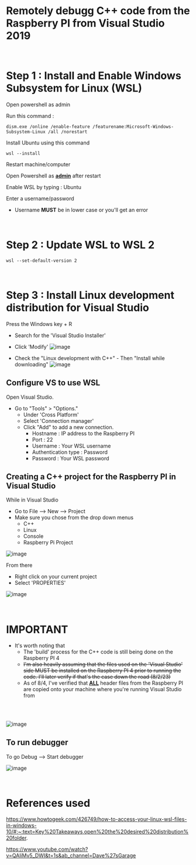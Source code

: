 # Remotely debugg C++ code from the Raspberry PI from Visual Studio 2019

<br>

# Step 1 : Install and Enable Windows Subsystem for Linux (WSL)

Open powershell as admin

Run this command :

```shell script
dism.exe /online /enable-feature /featurename:Microsoft-Windows-Subsystem-Linux /all /norestart
```

Install Ubuntu using this command

```shell
wsl --install
```

Restart machine/computer

Open Powershell as **<u>admin</u>** after restart

Enable WSL by typing : Ubuntu

Enter a username/password

-   Username **MUST** be in lower case or you'll get an error

<br>

# Step 2 : Update WSL to WSL 2

```shell
wsl --set-default-version 2
```

<br>

# Step 3 : Install Linux development distribution for Visual Studio

Press the Windows key + R

-   Search for the 'Visual Studio Installer'
-   Click 'Modify'
    ![image](https://github.com/Digital1O1/WSL_REMOTE_Blink1/assets/39348633/7e2e1491-fec3-47a6-955a-95e320617acb)

-   Check the "Linux development with C++" - Then "Install while downloading"
    ![image](https://github.com/Digital1O1/WSL_REMOTE_Blink1/assets/39348633/225afa49-1c62-4918-9cdd-3caea7d41d6f)

## Configure VS to use WSL

Open Visual Studio.

-   Go to "Tools" > "Options."
    -   Under 'Cross Platform'
    -   Select 'Connection manager'
    -   Click "Add" to add a new connection.
        -   Hostname : IP address to the Raspberry PI
        -   Port : 22
        -   Username : Your WSL username
        -   Authentication type : Password
        -   Password : Your WSL password

## Creating a C++ project for the Raspberry PI in Visual Studio

While in Visual Studio

-   Go to File --> New --> Project
-   Make sure you chose from the drop down menus
    -   C++
    -   Linux
    -   Console
    -   Raspberry Pi Project

![image](https://github.com/Digital1O1/WSL_REMOTE_Blink1/assets/39348633/9b54e210-ceeb-4bde-93e0-4f84d0fe0b41)

From there

-   Right click on your current project
-   Select 'PROPERTIES'

![image](https://github.com/Digital1O1/WSL_REMOTE_Blink1/assets/39348633/7afedbf7-9396-4cbe-8040-2cd0c5941c41)

<br>

# IMPORTANT

-   It's worth noting that
    -   The 'build' process for the C++ code is still being done on the Raspberry PI 4
    -   ~~I'm also heavily assuming that the files used on the 'Visual Studio' side MUST be installed on the Raspberry PI 4 prior to running the code. I'll later verify if that's the case down the road (8/2/23)~~
    -   As of 8/4, I've verified that **<u>ALL</u>** header files from the Raspberry PI are copied onto your machine where you're running Visual Studio from

<br>

##

![image](https://github.com/Digital1O1/WSL_REMOTE_Blink1/assets/39348633/8d9f04f4-8b1d-40d6-99ae-0d54ffabe86b)

## To run debugger

To go Debug --> Start debugger

![image](https://github.com/Digital1O1/WSL_REMOTE_Blink1/assets/39348633/4fa46077-c47f-48b1-b347-719a3e2b800f)

<br>

# References used

https://www.howtogeek.com/426749/how-to-access-your-linux-wsl-files-in-windows-10/#:~:text=Key%20Takeaways,open%20the%20desired%20distribution%20folder.

https://www.youtube.com/watch?v=QAliMv5_DWI&t=1s&ab_channel=Dave%27sGarage
